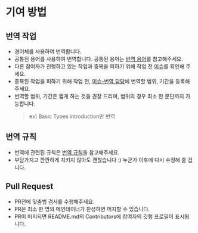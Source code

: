 # 기여 방법

## 번역 작업

* 경어체를 사용하여 번역합니다.
* 공통된 용어를 사용하여 번역합니다. 공통된 용어는 [번역 용어](https://github.com/yeonjuan/Typescript-Handbook-ko/wiki/%EB%B2%88%EC%97%AD-%EC%9A%A9%EC%96%B4-%ED%86%B5%EC%9D%BC)를 참고해주세요.
* 다른 참여자가 진행하고 있는 작업과 중복을 피하기 위해 작업 전 [이슈](https://github.com/yeonjuan/Typescript-Handbook-ko/issues)를 확인해 주세요.
* 중복된 작업을 피하기 위해 작업 전, [이슈-번역 담당](https://github.com/yeonjuan/Typescript-Handbook-ko/issues/new?assignees=&labels=%EB%B2%88%EC%97%AD+%EB%8B%B4%EB%8B%B9&template=-----.md&title=)에 번역할 범위, 기간을 등록해 주세요.
* 번역할 범위, 기간은 짧게 하는 것을 권장 드리며, 범위의 경우 최소 한 문단까지 가능합니다.
   > ex) Basic Types introduction만 번역 

## 번역 규칙

* 번역에 관련된 규칙은 [번역 규칙](https://github.com/yeonjuan/Typescript-Handbook-ko/wiki/%EB%B2%88%EC%97%AD-%EA%B7%9C%EC%B9%99)을 참고해주세요.
* 부담가지고 깐깐하게 지키지 않아도 괜찮습니다 :) 누군가 이후에 다시 수정해 줄 겁니다.

## Pull Request

* PR전에 맞춤법 검사를 수행해주세요.
* PR은 최소 한 명의 메인테이너가 찬성하면 머지할 수 있습니다.
* PR이 머지되면 README.md의 Contributors에 참여자의 깃헙 프로필이 표시됩니다.
